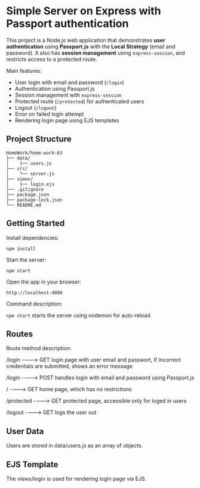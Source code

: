 # Simple Server on Express with Passport authentication

This project is a Node.js web application that demonstrates **user authentication** using **Passport.js** with the **Local Strategy** (email and password). It also has **session management** using `express-session`, and restricts access to a protected route.

Main features:

- User login with email and password (`/login`) 
- Authentication using Passport.js
- Session management with `express-session`
- Protected route (`/protected`) for authenticated users
- Logout (`/logout`)
- Error on failed login attempt
- Rendering login page using EJS templates

## Project Structure
```
HomeWork/home-work-63  
├── data/    
│    ├── users.js     
├── src/    
│    └── server.js    
├── views/   
│    ├── login.ejs     
├── .gitignore     
├── package.json     
├── package-lock.json     
└── README.md     
```

## Getting Started

Install dependencies:

`npm install`

Start the server:

`npm start`

Open the app in your browser:

`http://localhost:4000`

Command	description:

`npm start`	starts the server using nodemon for auto-reload

## Routes
Route	method description:

/login	 ----> GET login page with user email and passwort, If incorrect credentials are submitted, shows an error message

/login	 ----> POST handles login with email and password using Passport.js

/	 ----> GET home page, which has no restrictions

/protected  ----> GET protected page, accessible only for loged in users

/logout ----> GET	logs the user out


## User Data

Users are stored in data/users.js as an array of objects.


## EJS Template

The views/login is used for rendering login page via EJS.
